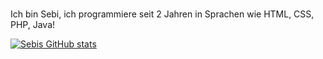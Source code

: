 ### 

Ich bin Sebi, 
ich programmiere seit 2 Jahren in Sprachen wie HTML, CSS, PHP, Java!

[![Sebis GitHub stats](https://github-readme-stats.vercel.app/api?username=ItsSebis)](#)
